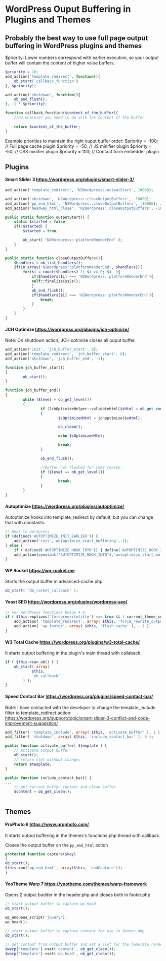 # WordPress Ouput Buffering in Plugins and Themes

## Probably the best way to use full page output buffering in WordPress plugins and themes
$priority: Lower numbers correspond with earlier execution, so your output buffer will contain the content of higher value buffers. 

```php
$priority = 10;
add_action('template_redirect', function(){
	ob_start('callback_function')
}, $priority);

add_action('shutdown', function(){
	ob_end_flush();
}, -1 * $priority);

function callback_function($content_of_the_buffer){
	//Do whatever you need to do with the content of the buffer
	
	return $content_of_the_buffer;
}
```
Example priorities to maintain the right ouput buffer order:
$priority = -100; // Full page cache plugin
$priority = -50; // JS minifier plugin
$priority = -50; // CSS minifier plugin
$priority = 100; // Contact form embedder plugin


## Plugins

#### Smart Slider 3 https://wordpress.org/plugins/smart-slider-3/

```php
add_action('template_redirect', 'N2Wordpress::outputStart', 10000);

add_action('shutdown', 'N2Wordpress::closeOutputBuffers', -10000);
add_action('pp_end_html', 'N2Wordpress::closeOutputBuffers', -10000); // ProPhoto 6 theme
add_action('headway_html_close', 'N2Wordpress::closeOutputBuffers', -10000);
```

```php
public static function outputStart() {
    static $started = false;
    if(!$started) {
	    $started = true;

	    ob_start( "N2Wordpress::platformRenderEnd" );
    }
}

public static function closeOutputBuffers(){
    $handlers = ob_list_handlers();
    if(in_array('N2Wordpress::platformRenderEnd', $handlers)){
	    for($i = count($handlers)-1; $i >= 0; $i--){
		    if($handlers[$i] === 'N2Wordpress::platformRenderEnd'){
			self::finalizeCssJs();
		    }
		    ob_end_flush();
		    if($handlers[$i] === 'N2Wordpress::platformRenderEnd'){
			    break;
		    }
	    }
    }
}
```

#### JCH Optimize https://wordpress.org/plugins/jch-optimize/

Note: On shutdown action, JCH optimize closes all ouput buffer.

```php
add_action('init', 'jch_buffer_start', 0);
add_action('template_redirect', 'jch_buffer_start', 0);
add_action('shutdown', 'jch_buffer_end', -1);

function jch_buffer_start()
{
        ob_start();
}

function jch_buffer_end()
{
        while ($level = ob_get_level())
        {
                if (JchOptimizeHelper::validateHtml($sHtml = ob_get_contents()))
                {
                        $sOptimizedHtml = jchoptimize($sHtml);

                        ob_clean();

                        echo $sOptimizedHtml;

                        break;
                }

                ob_end_flush();

                //buffer not flushed for some reason.
                if ($level == ob_get_level())
                {
                        break;
                }
        }
}
```

#### Autoptimize https://wordpress.org/plugins/autoptimize/
Autoptimize hooks into template_redirect by default, but you can change that with constants.

```php
// Hook to wordpress
if (defined('AUTOPTIMIZE_INIT_EARLIER')) {
    add_action('init','autoptimize_start_buffering',-1);
} else {
    if (!defined('AUTOPTIMIZE_HOOK_INTO')) { define('AUTOPTIMIZE_HOOK_INTO', 'template_redirect'); }
    add_action(constant("AUTOPTIMIZE_HOOK_INTO"),'autoptimize_start_buffering',2);
}
```

#### WP Rocket https://wp-rocket.me
Starts the output buffer in advanced-cache.php
```php
ob_start( 'do_rocket_callback' );
```

#### Yoast SEO https://wordpress.org/plugins/wordpress-seo/

```php
// For WordPress functions below 4.4.
if ( $this->options['forcerewritetitle'] === true && ! current_theme_supports( 'title-tag' ) ) {
	add_action( 'template_redirect', array( $this, 'force_rewrite_output_buffer' ), 99999 );
	add_action( 'wp_footer', array( $this, 'flush_cache' ), - 1 );
}
```

#### W3 Total Cache https://wordpress.org/plugins/w3-total-cache/

It starts output buffering in the plugin's main thread with callaback.

```php
if ( $this->can_ob() ) {
	ob_start( array(
			$this,
			'ob_callback'
		) );
}
```

#### Speed Contact Bar https://wordpress.org/plugins/speed-contact-bar/
Note: I have contacted with the developer to change the template_include filter to template_redirect action: https://wordpress.org/support/topic/smart-slider-3-conflict-and-code-improvement-suggestion/

```php
add_filter( 'template_include', array( $this, 'activate_buffer' ), 1 );
add_filter( 'shutdown', array( $this, 'include_contact_bar' ), 0 );
```

```php
public function activate_buffer( $template ) {
	// activate output buffer
	ob_start();
	// return html without changes
	return $template;
}

public function include_contact_bar() {
...
	// get current buffer content and clean buffer
	$content = ob_get_clean(); 
			
```

## Themes

#### ProPhoto 6 https://www.prophoto.com/

It starts output buffering in the themes's functions.php thread with callback.

Closes the output buffer on the ```pp_end_html``` action

```PHP
protected function capture($key)
{
ob_start();
$this->on('pp_end_html', array($this, 'endCapture'));
}
```

#### YooTheme Warp 7 https://yootheme.com/themes/warp-framework

Opens 2 output budder in the header.php and closes both in footer.php

```PHP
// start output buffer to capture wp_head
ob_start();

wp_enqueue_script('jquery');
wp_head();

// start output buffer to capture content for use in footer.php
ob_start();
```

```PHP
// get content from output buffer and set a slot for the template renderer
$warp['template']->set('content', ob_get_clean());
$warp['template']->set('wp_head', ob_get_clean());
```
